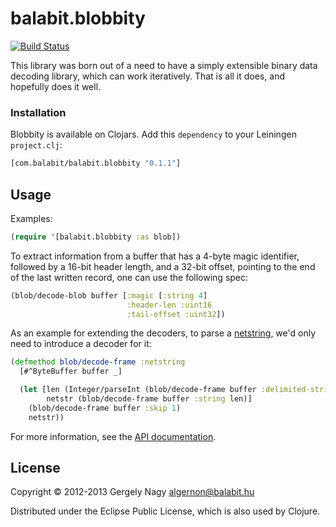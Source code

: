 # balabit.blobbity

[![Build Status](https://travis-ci.org/algernon/balabit.blobbity.png?branch=master)](https://travis-ci.org/algernon/balabit.blobbity)

This library was born out of a need to have a simply extensible binary
data decoding library, which can work iteratively. That is all it
does, and hopefully does it well.

### Installation

Blobbity is available on Clojars. Add this `dependency` to your
Leiningen `project.clj`:

```clojure
[com.balabit/balabit.blobbity "0.1.1"]
```

## Usage

Examples:

```clojure
(require '[balabit.blobbity :as blob])
```

To extract information from a buffer that has a 4-byte magic
identifier, followed by a 16-bit header length, and a 32-bit offset,
pointing to the end of the last written record, one can use the
following spec:

```clojure
(blob/decode-blob buffer [:magic [:string 4]
                          :header-len :uint16
                          :tail-offset :uint32])
```

As an example for extending the decoders, to parse a [netstring][2],
we'd only need to introduce a decoder for it:

```clojure
(defmethod blob/decode-frame :netstring
  [#^ByteBuffer buffer _]

  (let [len (Integer/parseInt (blob/decode-frame buffer :delimited-string [\:]))
        netstr (blob/decode-frame buffer :string len)]
    (blob/decode-frame buffer :skip 1)
    netstr))
```

 [2]: http://en.wikipedia.org/wiki/Netstring

For more information, see the [API documentation][3].

 [3]: http://algernon.github.io/balabit.blobbity/

## License

Copyright © 2012-2013 Gergely Nagy <algernon@balabit.hu>

Distributed under the Eclipse Public License, which is also used by Clojure.

